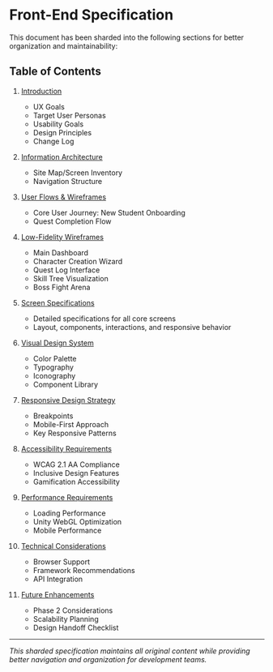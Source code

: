# Front-End Specification

This document has been sharded into the following sections for better organization and maintainability:

## Table of Contents

1. [Introduction](./introduction.md)
   - UX Goals
   - Target User Personas
   - Usability Goals
   - Design Principles
   - Change Log

2. [Information Architecture](./information-architecture.md)
   - Site Map/Screen Inventory
   - Navigation Structure

3. [User Flows & Wireframes](./user-flows-wireframes.md)
   - Core User Journey: New Student Onboarding
   - Quest Completion Flow

4. [Low-Fidelity Wireframes](./low-fidelity-wireframes.md)
   - Main Dashboard
   - Character Creation Wizard
   - Quest Log Interface
   - Skill Tree Visualization
   - Boss Fight Arena

5. [Screen Specifications](./screen-specifications.md)
   - Detailed specifications for all core screens
   - Layout, components, interactions, and responsive behavior

6. [Visual Design System](./visual-design-system.md)
   - Color Palette
   - Typography
   - Iconography
   - Component Library

7. [Responsive Design Strategy](./responsive-design-strategy.md)
   - Breakpoints
   - Mobile-First Approach
   - Key Responsive Patterns

8. [Accessibility Requirements](./accessibility-requirements.md)
   - WCAG 2.1 AA Compliance
   - Inclusive Design Features
   - Gamification Accessibility

9. [Performance Requirements](./performance-requirements.md)
   - Loading Performance
   - Unity WebGL Optimization
   - Mobile Performance

10. [Technical Considerations](./technical-considerations.md)
    - Browser Support
    - Framework Recommendations
    - API Integration

11. [Future Enhancements](./future-enhancements.md)
    - Phase 2 Considerations
    - Scalability Planning
    - Design Handoff Checklist

---

*This sharded specification maintains all original content while providing better navigation and organization for development teams.*
